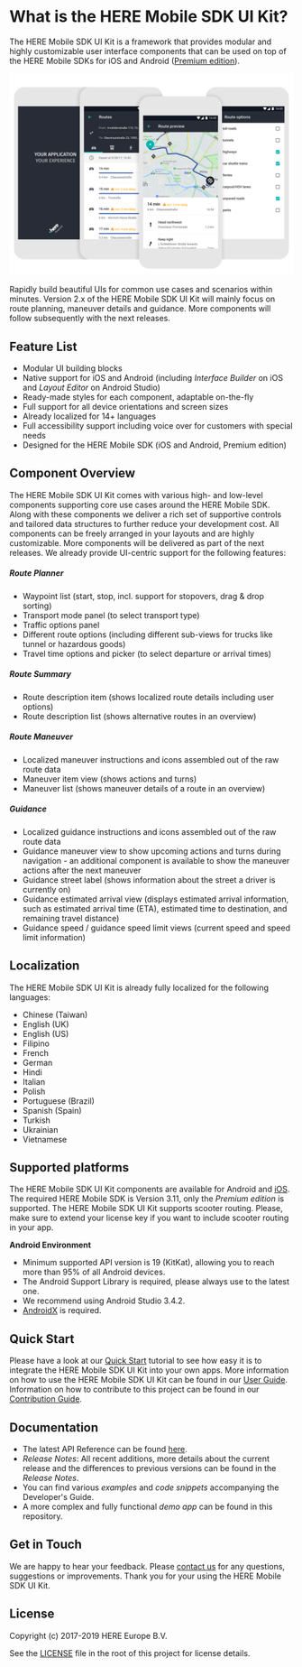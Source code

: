 # What is the HERE Mobile SDK UI Kit?
The HERE Mobile SDK UI Kit is a framework that provides modular and highly customizable user interface components that can be used on top of the HERE Mobile SDKs for iOS and Android ([Premium edition](https://developer.here.com/develop/mobile-sdks)).

![](Documentation/Guides/Images/UIKit_Intro.png)

Rapidly build beautiful UIs for common use cases and scenarios within minutes. Version 2.x of the HERE Mobile SDK UI Kit will mainly focus on route planning, maneuver details and guidance. More components will follow subsequently with the next releases.

## Feature List
- Modular UI building blocks
- Native support for iOS and Android (including _Interface Builder_ on iOS and _Layout Editor_ on Android Studio)
- Ready-made styles for each component, adaptable on-the-fly
- Full support for all device orientations and screen sizes
- Already localized for 14+ languages
- Full accessibility support including voice over for customers with special needs
- Designed for the HERE Mobile SDK (iOS and Android, Premium edition)

## Component Overview
The HERE Mobile SDK UI Kit comes with various high- and low-level components supporting core use cases around the HERE Mobile SDK. Along with these components we deliver a rich set of supportive controls and tailored data structures to further reduce your development cost. All components can be freely arranged in your layouts and are highly customizable. More components will be delivered as part of the next releases. We already provide UI-centric support for the following features:

##### Route Planner
- Waypoint list (start,  stop, incl. support for stopovers, drag & drop sorting)
- Transport mode panel (to select transport type)
- Traffic options panel
- Different route options (including different sub-views for trucks like tunnel or hazardous goods)
- Travel time options and picker (to select departure or arrival times)

##### Route Summary
- Route description item (shows localized route details including user options)
- Route description list (shows alternative routes in an overview)

##### Route Maneuver
- Localized maneuver instructions and icons assembled out of the raw route data
- Maneuver item view (shows actions and turns)
- Maneuver list (shows maneuver details of a route in an overview)

##### Guidance
- Localized guidance instructions and icons assembled out of the raw route data
- Guidance maneuver view to show upcoming actions and turns during navigation - an additional component is available to show the maneuver actions after the next maneuver
- Guidance street label (shows information about the street a driver is currently on)
- Guidance estimated arrival view (displays estimated arrival information, such as estimated arrival time (ETA), estimated time to destination, and remaining travel distance)
- Guidance speed / guidance speed limit views (current speed and speed limit information)

## Localization
The HERE Mobile SDK UI Kit is already fully localized for the following languages:

- Chinese (Taiwan)
- English (UK)
- English (US)
- Filipino
- French
- German
- Hindi
- Italian
- Polish
- Portuguese (Brazil)
- Spanish (Spain)
- Turkish
- Ukrainian
- Vietnamese

## Supported platforms
The HERE Mobile SDK UI Kit components are available for Android and [iOS](https://github.com/heremaps/msdkui-ios). The required HERE Mobile SDK is Version 3.11, only the _Premium edition_ is supported. The HERE Mobile SDK UI Kit supports scooter routing. Please, make sure to extend your license key if you want to include scooter routing in your app.

**Android Environment**
- Minimum supported API version is 19 (KitKat), allowing you to reach more than 95% of all Android devices.
- The Android Support Library is required, please always use to the latest one.
- We recommend using Android Studio 3.4.2.
- [AndroidX](https://developer.android.com/jetpack/androidx) is required.

## Quick Start
Please have a look at our [Quick Start](Documentation/Guides/QuickStart.md) tutorial to see how easy it is to integrate the HERE Mobile SDK UI Kit into your own apps. More information on how to use the HERE Mobile SDK UI Kit can be found in our [User Guide](Documentation/Guides/UserGuide.md). Information on how to contribute to this project can be found in our [Contribution Guide](Documentation/Guides/ContributionGuide.md).

## Documentation
- The latest API Reference can be found [here](https://heremaps.github.io/msdkui-android/).
- _Release Notes_: All recent additions, more details about the current release and the differences to previous versions can be found in the _Release Notes_.
- You can find various _examples_ and _code snippets_ accompanying the Developer's Guide.
- A more complex and fully functional _demo app_ can be found in this repository.

## Get in Touch
We are happy to hear your feedback. Please [contact us](https://developer.here.com/contact-us) for any questions, suggestions or improvements. Thank you for your using the HERE Mobile SDK UI Kit.

## License
Copyright (c) 2017-2019 HERE Europe B.V.

See the [LICENSE](LICENSE) file in the root of this project for license details.
